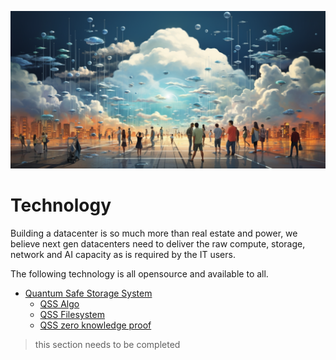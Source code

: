 
![](img/tech.png)

# Technology

Building a datacenter is so much more than real estate and power, we believe next gen datacenters need to deliver the raw compute, storage, network and AI capacity as is required by the IT users.

The following technology is all opensource and available to all.

- [Quantum Safe Storage System](qsss/qsss_home.md)
  - [QSS Algo](qsss/qss_algorithm.md)
  - [QSS Filesystem](qsss/qss_filesystem.md)
  - [QSS zero knowledge proof](qsss/qss_zero_knowledge_proof.md)

> this section needs to be completed